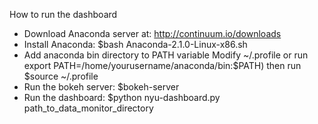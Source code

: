How to run the dashboard
- Download Anaconda server at: http://continuum.io/downloads
- Install Anaconda: 
  $bash Anaconda-2.1.0-Linux-x86.sh
- Add anaconda bin directory to PATH variable
  Modify ~/.profile or run export PATH=/home/yourusername/anaconda/bin:$PATH) then run $source ~/.profile
- Run the bokeh server: 
  $bokeh-server
- Run the dashboard:
  $python nyu-dashboard.py path_to_data_monitor_directory
